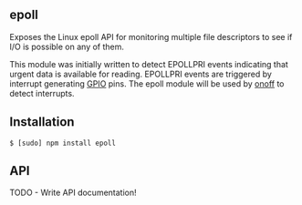 ## epoll

Exposes the Linux epoll API for monitoring multiple file descriptors to see if
I/O is possible on any of them.

This module was initially written to detect EPOLLPRI events indicating that
urgent data is available for reading. EPOLLPRI events are triggered by
interrupt generating [GPIO](https://www.kernel.org/doc/Documentation/gpio.txt)
pins. The epoll module will be used by [onoff](https://github.com/fivdi/onoff)
to detect interrupts.

## Installation

    $ [sudo] npm install epoll

## API

TODO - Write API documentation!

